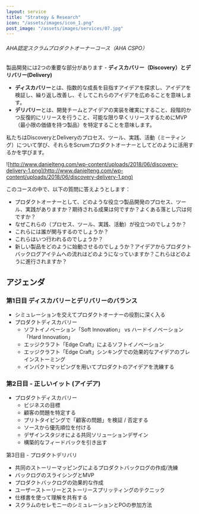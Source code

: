 ```yaml
---
layout: service
title: "Strategy & Research"
icon: "/assets/images/icon_1.png"
post_image: "/assets/images/services/07.jpg"
---
```


<h6>AHA認定スクラムプロダクトオーナーコース（AHA CSPO） </h6>

製品開発には2つの重要な部分があります - **ディスカバリー（Discovery）**と**デリバリー(Delivery)**

- **ディスカバリー**とは、指数的な成長を目指すアイデアを探求し、アイデアを検証し、繰り返し改善し、そしてこれらのアイデアを広めることを意味します。
- **デリバリー**とは、開発チームとアイデアの実装を確実にすること、段階的かつ反復的にリリースを行うこと、可能な限り早くリリースするためにMVP（最小限の価値を持つ製品）を特定することを意味します。 

私たちはDiscoveryとDeliveryのプロセス、ツール、実践、活動（ミーティング）について学び、それらをScrumプロダクトオーナーとしてどのように活用するかを学びます。

![http://www.danielteng.com/wp-content/uploads/2018/06/discovery-delivery-1.png](http://www.danielteng.com/wp-content/uploads/2018/06/discovery-delivery-1.png)

このコースの中で、以下の質問に答えようとします：

- プロダクトオーナーとして、どのような役立つ製品開発のプロセス、ツール、実践がありますか？期待される成果は何ですか？よくある落とし穴は何ですか？
- なぜこれらの（プロセス、ツール、実践、活動）が役立つのでしょうか？
- これらには誰が関与するのでしょうか？
- これらはいつ行われるのでしょうか？
- 新しい製品をどのように始動させるのでしょうか？アイデアからプロダクトバックログアイテムへの流れはどのようになっていますか？これらはどのように進行されますか？ 

## アジェンダ

### 第1日目 ディスカバリーとデリバリーのバランス

- シミュレーションを交えてプロダクトオーナーの役割に深く入る
- プロダクトディスカバリー
  - ソフトイノベーション「Soft Innovation」 vs ハードイノベーション「Hard Innovation」
  - エッジクラフト「Edge Craft」によるソフトイノベーション
  - エッジクラフト「Edge Craft」シンキングでの効果的なアイデアのブレインストーミング
  - インパクトマッピングを用いてプロダクトのアイデアを洗練する

### 第2日目 - 正しいイット (アイデア) 

- プロダクトディスカバリー
  - ビジネスの目標
  - 顧客の問題を特定する
  - プリトタイピングで「顧客の問題」を検証 / 否定する
  - ソースから優先順位を付ける
  - デザインスタジオによる共同ソリューションデザイン
  - 構築的なフィードバックを引き出す

第3日目 - プロダクトデリバリ

- 共同のストーリーマッピングによるプロダクトバックログの作成/洗練
- バックログのスライシングとMVP
- プロダクトバックログの効果的な作成
- ユーザーストーリーとストーリースプリッティングのテクニック
- 仕様書を使って理解を共有する
- スクラムのセレモニーのシミュレーションとPOの参加方法 
